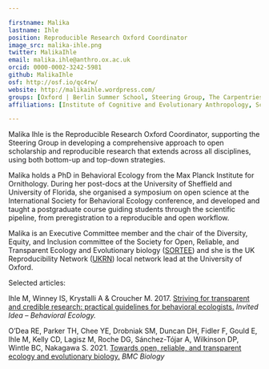 ```yaml
---

firstname: Malika
lastname: Ihle
position: Reproducible Research Oxford Coordinator
image_src: malika-ihle.png
twitter: MalikaIhle
email: malika.ihle@anthro.ox.ac.uk
orcid: 0000-0002-3242-5981
github: MalikaIhle
osf: http://osf.io/qc4rw/
website: http://malikaihle.wordpress.com/
groups: [Oxford | Berlin Summer School, Steering Group, The Carpentries]
affiliations: [Institute of Cognitive and Evolutionary Anthropology, School of Anthropology & Museum Ethnography, Social Sciences Division]

---
```


Malika Ihle is the Reproducible Research Oxford Coordinator, supporting the Steering Group in developing a comprehensive approach
to open scholarship and reproducible research that extends across all disciplines, using both bottom-up and top-down strategies.

Malika holds a PhD in Behavioral Ecology from the Max Planck Institute for Ornithology. During her post-docs at
the University of Sheffield and University of Florida, she organised a symposium on open science at the International Society for Behavioral Ecology conference, and developed and taught a postgraduate course guiding students through the scientific pipeline, from preregistration to a
reproducible and open workflow.

Malika is an Executive Committee member and the chair of the Diversity, Equity, and Inclusion committee of the Society for Open, Reliable, and Transparent Ecology and Evolutionary biology ([SORTEE](https://www.sortee.org/)) and she is the UK Reproducibility Network ([UKRN](https://www.ukrn.org/)) local network lead at the University of Oxford.

Selected articles:  

Ihle M, Winney IS, Krystalli A & Croucher M. 2017. [Striving for transparent and credible research: practical guidelines for behavioral ecologists.](https://doi.org/10.1093/beheco/arx003) *Invited Idea – Behavioral Ecology.*  

 O’Dea RE, Parker TH, Chee YE, Drobniak SM, Duncan DH, Fidler F, Gould E, Ihle M, Kelly CD, Lagisz M, Roche DG, Sánchez-Tójar A, Wilkinson DP, Wintle BC, Nakagawa S. 2021. [Towards open, reliable, and transparent ecology and evolutionary biology.](https://doi.org/10.1186/s12915-021-01006-3) *BMC Biology*  
